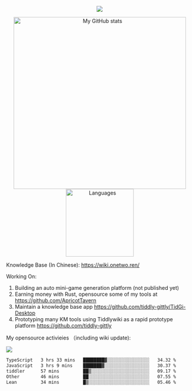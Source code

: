 <a href="https://github.com/linonetwo">
    <p align="center">
        <img src="https://github-profile-trophy.vercel.app/?username=linonetwo&column=7&theme=onedark"/>
    </p>
</a>
<a align="center" href="https://github.com/linonetwo">
  <p align="center">
    <img src="https://github-readme-stats.vercel.app/api?username=linonetwo&show_icons=true&count_private=true" alt="My GitHub stats" width="465"/>
    <img src="https://github-readme-stats.vercel.app/api/top-langs/?username=linonetwo&layout=compact&langs_count=10" alt="Languages" height="183">
  </p>
</a>

Knowledge Base (In Chinese): https://wiki.onetwo.ren/

Working On: 

1. Building an auto mini-game generation platform (not published yet)
1. Earning money with Rust, opensource some of my tools at https://github.com/ApricotTavern
1. Maintain a knowledge base app https://github.com/tiddly-gittly/TidGi-Desktop
1. Prototyping many KM tools using Tiddlywiki as a rapid prototype platform https://github.com/tiddly-gittly

My opensource activieies （including wiki update):

![](https://visitor-badge.glitch.me/badge?page_id=linonetwo.linonetwo)

<!--START_SECTION:waka-->

```txt
TypeScript   3 hrs 33 mins   ████████▓░░░░░░░░░░░░░░░░   34.32 %
JavaScript   3 hrs 9 mins    ███████▓░░░░░░░░░░░░░░░░░   30.37 %
tiddler      57 mins         ██▒░░░░░░░░░░░░░░░░░░░░░░   09.17 %
Other        46 mins         ██░░░░░░░░░░░░░░░░░░░░░░░   07.55 %
Lean         34 mins         █▒░░░░░░░░░░░░░░░░░░░░░░░   05.46 %
```

<!--END_SECTION:waka-->
